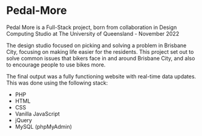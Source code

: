 # Pedal-More

Pedal More is a Full-Stack project, born from collaboration in Design Computing Studio at The University of Queensland - November 2022

The design studio focused on picking and solving a problem in Brisbane City, focusing on making life easier for the residents.
This project set out to solve common issues that bikers face in and around Brisbane City, and also to encourage people to use bikes more.

The final output was a fully functioning website with real-time data updates.
This was done using the following stack:

- PHP
- HTML
- CSS
- Vanilla JavaScript
- jQuery
- MySQL (phpMyAdmin)
